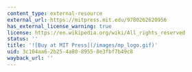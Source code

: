```yaml
---
content_type: external-resource
external_url: https://mitpress.mit.edu/9780262620956
has_external_license_warning: true
license: https://en.wikipedia.org/wiki/All_rights_reserved
status: ''
title: '![Buy at MIT Press](/images/mp_logo.gif)'
uid: 3c104aa6-2b25-4a80-8955-8e3fbf7b49c8
wayback_url: ''
---
```

